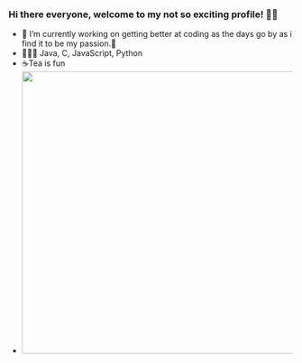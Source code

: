 ### Hi there everyone, welcome to my not so exciting profile! 👻😄
- 🔭 I’m currently working on getting better at coding as the days go by as i find it to be my passion.🌱
- 👨🏻‍💻 Java, C, JavaScript, Python
- ☕Tea is fun 
- <img src="https://www.rangersdog.com/wp-content/uploads/2020/06/Dog-tea.jpg" width="500px">

